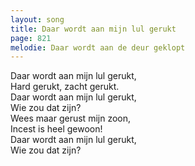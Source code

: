 ```yaml
---
layout: song
title: Daar wordt aan mijn lul gerukt
page: 821
melodie: Daar wordt aan de deur geklopt
---
```


Daar wordt aan mijn lul gerukt,  
Hard gerukt, zacht gerukt.  
Daar wordt aan mijn lul gerukt,  
Wie zou dat zijn?  
Wees maar gerust mijn zoon,  
Incest is heel gewoon!  
Daar wordt aan mijn lul gerukt,  
Wie zou dat zijn?  
